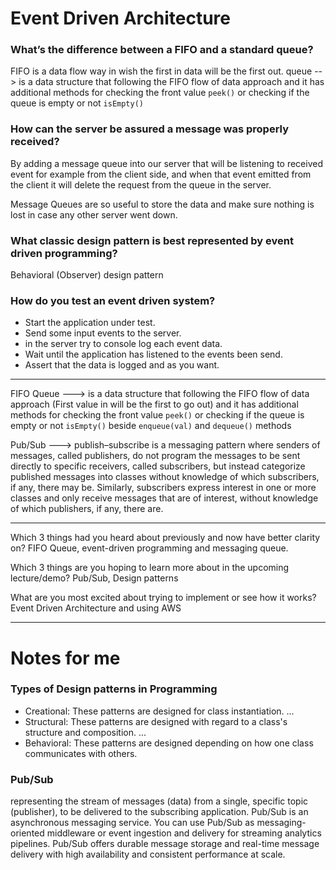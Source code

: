 # Event Driven Architecture


### What’s the difference between a FIFO and a standard queue?
FIFO is a data flow way in wish the first in data will be the first out.
queue --> is a data structure that following the FIFO flow of data approach and it has additional methods for checking the front value `peek()` or checking if the queue is empty or not `isEmpty()`

### How can the server be assured a message was properly received?
By adding a message queue into our server that will be listening to received event for example from the client side, and when that event emitted from the client it will delete the request from the queue in the server.

Message Queues are so useful to store the data and make sure nothing is lost in case any other server went down.



### What classic design pattern is best represented by event driven programming?
Behavioral (Observer) design pattern

### How do you test an event driven system?

- Start the application under test.
- Send some input events to the server.
- in the server try to console log each event data.
- Wait until the application has listened to the events been send.
- Assert that the data is logged and as you want.


-----------------------------------------------------



FIFO Queue  ---> is a data structure that following the FIFO flow of data approach (First value in will be the first to go out) and it has additional methods for checking the front value `peek()` or checking if the queue is empty or not `isEmpty()` beside `enqueue(val)` and `dequeue()` methods

Pub/Sub --->  publish–subscribe is a messaging pattern where senders of messages, called publishers, do not program the messages to be sent directly to specific receivers, called subscribers, but instead categorize published messages into classes without knowledge of which subscribers, if any, there may be. Similarly, subscribers express interest in one or more classes and only receive messages that are of interest, without knowledge of which publishers, if any, there are.


------------------------------------------------


Which 3 things had you heard about previously and now have better clarity on?
FIFO Queue, event-driven programming and messaging queue.

Which 3 things are you hoping to learn more about in the upcoming lecture/demo?
Pub/Sub, Design patterns 

What are you most excited about trying to implement or see how it works?
Event Driven Architecture and using AWS 



-----------------------------

# Notes for me 

### Types of Design patterns in Programming

- Creational: These patterns are designed for class instantiation. ...
- Structural: These patterns are designed with regard to a class's structure and composition. ...
- Behavioral: These patterns are designed depending on how one class communicates with others.


### Pub/Sub
representing the stream of messages (data) from a single, specific topic (publisher), to be delivered to the subscribing application.
Pub/Sub is an asynchronous messaging service.
You can use Pub/Sub as messaging-oriented middleware or event ingestion and delivery for streaming analytics pipelines.
Pub/Sub offers durable message storage and real-time message delivery with high availability and consistent performance at scale.